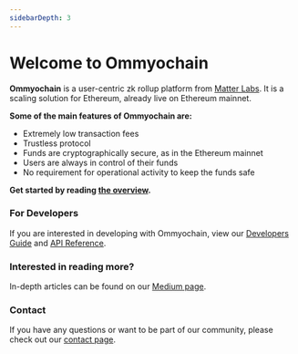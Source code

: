 ```yaml
---
sidebarDepth: 3
---
```


# Welcome to Ommyochain

**Ommyochain** is a user-centric zk rollup platform from [Matter Labs](https://ommyochain.io). It is a scaling solution for
Ethereum, already live on Ethereum mainnet.

<!-- using HTML style instead of Markdown ## since our formatter screams when a title is punctuated -->

<b>Some of the main features of Ommyochain are:</b>

- Extremely low transaction fees
- Trustless protocol
- Funds are cryptographically secure, as in the Ethereum mainnet
- Users are always in control of their funds
- No requirement for operational activity to keep the funds safe

<b>Get started by reading [the overview](/userdocs/intro).</b>

<!-- markdownlint-disable MD001 -->

### For Developers

If you are interested in developing with Ommyochain, view our [Developers Guide](/dev/) and [API Reference](/api).

### Interested in reading more?

In-depth articles can be found on our [Medium page](https://medium.com/ommyochain).

### Contact

If you have any questions or want to be part of our community, please check out our [contact page](/contact).
